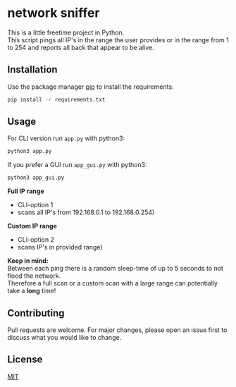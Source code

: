 # network sniffer

This is a little freetime project in Python.\
This script pings all IP's in the range the user provides or in the range from 1 to 254 and reports all back that appear to be alive.

## Installation

Use the package manager [pip](https://pip.pypa.io/en/stable/) to install the requirements:

```bash
pip install -r requirements.txt
```

## Usage

For CLI version run `app.py` with python3:

```bash
python3 app.py
```

If you prefer a GUI run `app_gui.py` with python3:

```bash
python3 app_gui.py
```

**Full IP range**

- CLI-option 1
- scans all IP's from 192.168.0.1 to 192.168.0.254)

**Custom IP range**

- CLI-option 2
- scans IP's in provided range)

**Keep in mind:**\
Between each ping there is a random sleep-time of up to 5 seconds to not flood the network.\
Therefore a full scan or a custom scan with a large range can potentially take a **long** time!

## Contributing

Pull requests are welcome. For major changes, please open an issue first to discuss what you would like to change.

## License

[MIT](https://choosealicense.com/licenses/mit/)
